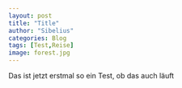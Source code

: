 ```yaml
---
layout: post
title: "Title"
author: "Sibelius"
categories: Blog
tags: [Test,Reise]
image: forest.jpg
---
```



Das ist jetzt erstmal so ein Test, ob das auch läuft
